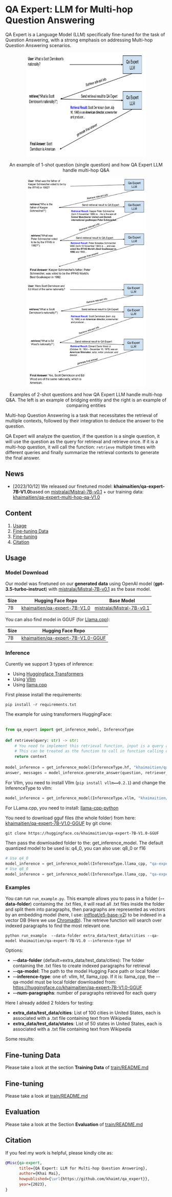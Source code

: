 # QA Expert: LLM for Multi-hop Question Answering

QA Expert is a Language Model (LLM) specifically fine-tuned for the task of Question Answering, with a strong emphasis on addressing Multi-hop Question Answering scenarios.

<p align="center">
  <img src="assets/1-shot-example.jpg", width="375", height="325">
</p>
<p align="center">
An example of 1-shot question (single question) and how QA Expert LLM handle multi-hop Q&A</p>

<p align="center">
  <img src="assets/hotpot_qa_bridge.jpg", width="375", height="325">
  <img src="assets/hotpot_qa_compare.jpg", width="375", height="325">
</p>
<p align="center">
Examples of 2-shot questions and how QA Expert LLM handle multi-hop Q&A. The left is an example of bridging entitiy and the right is an example of comparing entities</p>

Multi-hop Question Answering is a task that necessitates the retrieval of multiple contexts, followed by their integration to deduce the answer to the question. 

QA Expert will analyze the question, if the question is a single question, it will use the question as the query for retrieval and retrieve once. If it is a multi-hop question, it will call the function: `retrieve` multiple times with different queries and finally summarize the retrieval contexts to generate the final answer. 


## News
- [2023/10/12] We released our finetuned model: <b>khaimaitien/qa-expert-7B-V1.0</b>based on [mistralai/Mistral-7B-v0.1](https://huggingface.co/mistralai/Mistral-7B-v0.1) + our training data: [khaimaitien/qa-expert-multi-hop-qa-V1.0](https://huggingface.co/datasets/khaimaitien/qa-expert-multi-hop-qa-V1.0)

## Content
1. [Usage](#usage)
2. [Fine-tuning Data](#fine-tuning-data)
3. [Fine-tuning](#fine-tuning)
4. [Citation](#citation)

## Usage
### Model Download

Our model was finetuned on our **generated data** using OpenAI model (**gpt-3.5-turbo-instruct**) with [mistralai/Mistral-7B-v0.1](https://huggingface.co/mistralai/Mistral-7B-v0.1) as the base model.

| Size | Hugging Face Repo | Base Model |
| ---  | --- | --- |
| 7B | [khaimaitien/qa-expert-7B-V1.0](https://huggingface.co/khaimaitien/qa-expert-7B-V1.0) | [mistralai/Mistral-7B-v0.1](https://huggingface.co/mistralai/Mistral-7B-v0.1) |

You can also find model in GGUF (for [Llama.cpp](https://github.com/ggerganov/llama.cpp)):

| Size | Hugging Face Repo |
| ---  | --- |
| 7B | [khaimaitien/qa-expert-7B-V1.0-GGUF](https://huggingface.co/khaimaitien/qa-expert-7B-V1.0-GGUF) | 
### Inference 
Curently we support 3 types of inference:
+ Using [Huggingface Transformers](https://github.com/huggingface/transformers)
+ Using [Vllm](https://github.com/vllm-project/vllm)
+ Using [llama.cpp](https://github.com/ggerganov/llama.cpp)


First please install the requirements:
```shell
pip install -r requirements.txt
```

The example for using transformers HuggingFace:

```python 

from qa_expert import get_inference_model, InferenceType

def retrieve(query: str) -> str:
    # You need to implement this retrieval function, input is a query and output is a string
    # This can be treated as the function to call in function calling of OpenAI
    return context

model_inference = get_inference_model(InferenceType.hf, "khaimaitien/qa-expert-7B-V1.0")
answer, messages = model_inference.generate_answer(question, retriever_func)
```
For Vllm, you need to install Vllm (```pip install vllm==0.2.1```) and change the InferenceType to vllm:
```python
model_inference = get_inference_model(InferenceType.vllm, "khaimaitien/qa-expert-7B-V1.0")
```
For LLama.cpp, you need to install: [llama-cpp-python](https://github.com/abetlen/llama-cpp-python)

You need to download gguf files (the whole folder) from here: [khaimaitien/qa-expert-7B-V1.0-GGUF](https://huggingface.co/khaimaitien/qa-expert-7B-V1.0-GGUF/tree/main) by git clone:
```shell
git clone https://huggingface.co/khaimaitien/qa-expert-7B-V1.0-GGUF
```
Then pass the downloaded folder to the: get_inference_model. The default quantized model to be used is: q4_0, you can also use: q8_0 or f16
```python
# Use q4_0
model_inference = get_inference_model(InferenceType.llama_cpp, "qa-expert-7B-V1.0-GGUF")
# Use q8_0
model_inference = get_inference_model(InferenceType.llama_cpp, "qa-expert-7B-V1.0-GGUF", **{"data_type": "q8_0"})
```
### Examples

You can run ```run_example.py```. This example allows you to pass in a folder (**--data-folder**) containing the .txt files, it will read all .txt files inside the folder and split them into paragraphs, then paragraphs are represented as vectors by an embedding model (here, I use: [intfloat/e5-base-v2](https://huggingface.co/intfloat/e5-base-v2)) to be indexed in a vector DB (Here we use [Chromadb](https://www.trychroma.com/)). The retrieve function will search over indexed paragraphs to find the most relevant one.

```shell 
python run_example  --data-folder extra_data/test_data/cities --qa-model khaimaitien/qa-expert-7B-V1.0 --inference-type hf
```
Options:
+ **--data-folder** (default=extra_data/test_data/cities): The folder containing the .txt files to create indexed paragraphs for retrieval
+ **--qa-model**: The path to the model Hugging Face path or local folder
+ **--inference-type**: one of: vllm, hf, llama_cpp. If it is: llama_cpp, the --qa-model must be local folder downloaded from: https://huggingface.co/khaimaitien/qa-expert-7B-V1.0-GGUF
+ **--num-paragraphs**: number of paragraphs retrieved for each query

Here I already added 2 folders for testing:
+ **extra_data/test_data/cities**: List of 100 cities in United States, each is associated with a .txt file containing text from Wikipedia
+ **extra_data/test_data/states**: List of 50 states in United States, each is associated with a .txt file containing text from Wikipedia

Some results: 
  

## Fine-tuning Data
Please take a look at the section **Training Data** of [train/README.md](train/README.md#training-data)

## Fine-tuning
Please take a look at [train/README.md](train/README.md)
## Evaluation
Please take a look at the Section **Evaluation** of [train/README.md](train/README.md#evaluation)
## Citation
If you feel my work is helpful, please kindly cite as:
```bibtex
@Misc{qa-expert,
      title={QA Expert: LLM for Multi-hop Question Answering},
      author={Khai Mai},
      howpublished={\url{https://github.com/khaimt/qa_expert}},
      year={2023},
}
```